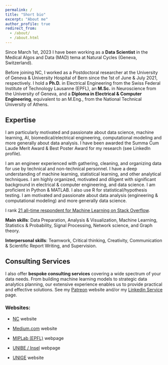 ```yaml
---
permalink: /
title: "Short bio"
excerpt: "About me"
author_profile: true
redirect_from: 
  - /about/
  - /about.html
---
```


<meta name="google-site-verification" content="-KXtUwKiZPbH6QKiAJTOFGx7X1oFTnGS4dZLv7eq3Xg" />


Since March 1st, 2023 I have been working as a **Data Scientist** in the Medical Algos and Data (MAD) tema at Natural Cycles (Geneva, Switzerland).

Before joining NC, I worked as a Postdoctoral researcher at the University of Geneva & University Hospital of Bern since the 1st of June & July 2021, respectively. I hold a **Ph.D.** in Electrical Engineering from the Swiss Federal Institute of Technology Lausanne (EPFL), an **M.Sc.** in Neuroscience from the University of Geneva, and a **Diploma in Electrical & Computer Engineering**, equivalent to an M.Eng., from the National Technical University of Athens.

## Expertise

I am particularly motivated and passionate about data science, machine learning, AI, biomedical/electrical engineering, computational modeling and more generally about data analysis. I have been awarded the Summa Cum Laude Merit Award & Best Poster Award for my research (see LinkedIn profile).

I am an engineer experienced with gathering, cleaning, and organizing data for use by technical and non-technical personnel. I have a deep understanding of machine learning, statistical learning, and other analytical techniques. I am highly organized, motivated and diligent with significant background in electrical & computer engineering, and data science. I am proficient in Python & MATLAB. I also use R for statistical/hypothesis testing. I am motivated and passionate about data analysis (engineering & computational modeling) and more generally data science.

I rank [21 all-time respondent for Machine Learning on Stack Overflow](https://stackoverflow.com/tags/machine-learning/topusers).


**Main skills**: Data Preparation, Analysis & Visualization, Machine Learning, Statistics & Probability, Signal Processing, Network science, and Graph theory.

**Interpersonal skills**: Teamwork, Critical thinking, Creativity, Communication & Scientific Report Writing, and Supervision.

## Consulting Services

I also offer **bespoke consulting services** covering a wide spectrum of your data needs. From building machine learning models to strategic data analytics planning, our extensive experience enables us to provide practical and effective solutions. See my [Patreon](https://www.patreon.com/TheDataScienceHub/) website and/or my [Linkedin Service](https://www.linkedin.com/services/page/4550aa31b590638233) page.

### Websites:

- [NC](https://career.naturalcycles.com/people/1714048-serafeim-loukas) website

- [Medium.com](https://medium.com/@seralouk) website

- [MIPLab (EPFL)](https://miplab.epfl.ch/index.php/people/loukas) webpage

- [UNIBE / Insel](https://www.neuroscience.unibe.ch/research/research_groups/functional_neurological_disorder_fnd_research_group/) webpage

- [UNIGE](https://www.unige.ch/medecine/petri/fr/groupes-de-recherche/184huppi/membres-du-groupe/serafeim-loukas/) website


